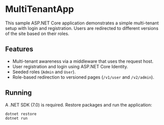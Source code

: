 # MultiTenantApp

This sample ASP.NET Core application demonstrates a simple multi-tenant setup with login and registration. Users are redirected to different versions of the site based on their roles.

## Features

- Multi-tenant awareness via a middleware that uses the request host.
- User registration and login using ASP.NET Core Identity.
- Seeded roles (`Admin` and `User`).
- Role-based redirection to versioned pages (`/v1/user` and `/v2/admin`).

## Running

A .NET SDK (7.0) is required. Restore packages and run the application:

```bash
dotnet restore
dotnet run
